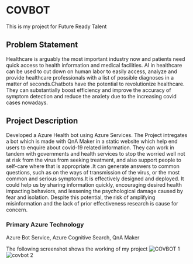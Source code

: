 # COVBOT

This is my project for Future Ready Talent

## Problem Statement
Healthcare is arguably the most important industry now and patients need quick access to health information and medical facilities. AI in healthcare can be used to cut down on human labor to easily access, analyze and provide healthcare professionals with a list of possible diagnoses in a matter of seconds.Chatbots have the potential to revolutionize healthcare. They can substantially boost efficiency and improve the accuracy of symptom detection and reduce the anxiety due to the increasing covid cases nowadays.
## Project Description
Developed a Azure Health bot using Azure Services. The Project intregates a bot which is made with QnA Maker in a static website which help end users to enquire about covid-19 related information. They can work in tandem with governments and health services to stop the worried well not at risk from the virus from seeking treatment, and also support people to self-care where that is appropriate .It can generate answers to common questions, such as on the ways of transmission of the virus, or the most common and serious symptoms.It is effectively designed and deployed. It could help us by sharing information quickly, encouraging desired health impacting behaviors, and lessening the psychological damage caused by fear and isolation. Despite this potential, the risk of amplifying misinformation and the lack of prior effectiveness research is cause for concern.

### Primary Azure Technology
Azure Bot Service, Azure Cognitive Search, QnA Maker

The following screenshot shows the working of my project
![COVBOT 1](https://user-images.githubusercontent.com/85846340/167714046-5e41e6fa-9e8f-4c54-b82d-05eec138927d.png)
![covbot 2](https://user-images.githubusercontent.com/85846340/167714955-65509c6e-aa6b-4407-9d45-6a99238b8896.png)
